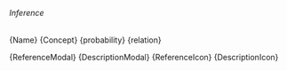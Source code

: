 
[comment]: <> (inference.md)

*Inference*

|     |     |
|-----|-----|
{Name}
{Concept}
{probability}
{relation}

{ReferenceModal}
{DescriptionModal}
{ReferenceIcon}
{DescriptionIcon}
